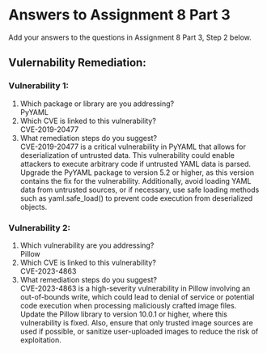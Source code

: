 # Answers to Assignment 8 Part 3

Add your answers to the questions in Assignment 8 Part 3, Step 2 below. 

## Vulernability Remediation:
### Vulnerability 1: 
1. Which package or library are you addressing?  
   PyYAML  
2. Which CVE is linked to this vulnerability?  
   CVE-2019-20477  
3. What remediation steps do you suggest?  
   CVE-2019-20477 is a critical vulnerability in PyYAML that allows for deserialization of untrusted data. This vulnerability could enable attackers to execute arbitrary code if untrusted YAML data is parsed.  
   Upgrade the PyYAML package to version 5.2 or higher, as this version contains the fix for the vulnerability. Additionally, avoid loading YAML data from untrusted sources, or if necessary, use safe loading methods such as yaml.safe_load() to prevent code execution from deserialized objects.
### Vulnerability 2:
1. Which vulnerability are you addressing?  
   Pillow  
2. Which CVE is linked to this vulnerability?  
   CVE-2023-4863  
3. What remediation steps do you suggest?  
   CVE-2023-4863 is a high-severity vulnerability in Pillow involving an out-of-bounds write, which could lead to denial of service or potential code execution when processing maliciously crafted image files.  
   Update the Pillow library to version 10.0.1 or higher, where this vulnerability is fixed. Also, ensure that only trusted image sources are used if possible, or sanitize user-uploaded images to reduce the risk of exploitation.
